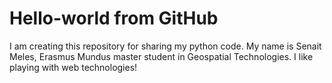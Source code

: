 # Hello-world from GitHub
I am creating this repository for sharing my python code.
My name is Senait Meles, Erasmus Mundus master student in Geospatial Technologies.
I like playing with web technologies!
